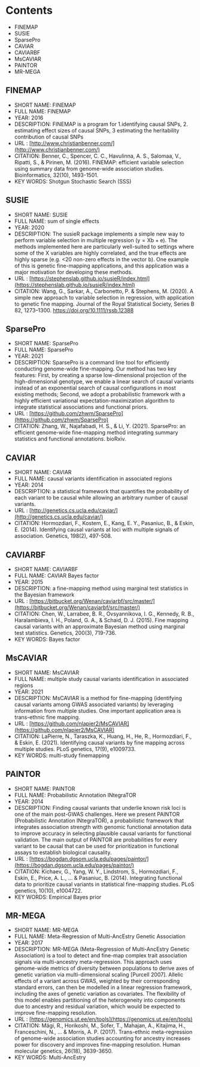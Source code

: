 # Contents
- FINEMAP
- SUSIE
- SparsePro
- CAVIAR
- CAVIARBF
- MsCAVIAR 
- PAINTOR 
- MR-MEGA

## FINEMAP
- SHORT NAME: FINEMAP
- FULL NAME: FINEMAP
- YEAR: 2016
- DESCRIPTION: FINEMAP is a program for 1.identifying causal SNPs, 2. estimating effect sizes of causal SNPs, 3 estimating the heritability contribution of causal SNPs 
- URL : [http://www.christianbenner.com/](http://www.christianbenner.com/)
- CITATION: Benner, C., Spencer, C. C., Havulinna, A. S., Salomaa, V., Ripatti, S., & Pirinen, M. (2016). FINEMAP: efficient variable selection using summary data from genome-wide association studies. Bioinformatics, 32(10), 1493-1501.
- KEY WORDS: Shotgun Stochastic Search (SSS)

## SUSIE
- SHORT NAME: SUSIE
- FULL NAME: sum of single effects
- YEAR: 2020
- DESCRIPTION: The susieR package implements a simple new way to perform variable selection in multiple regression (y = Xb + e). The methods implemented here are particularly well-suited to settings where some of the X variables are highly correlated, and the true effects are highly sparse (e.g. <20 non-zero effects in the vector b). One example of this is genetic fine-mapping applications, and this application was a major motivation for developing these methods.
- URL : [https://stephenslab.github.io/susieR/index.html](https://stephenslab.github.io/susieR/index.html)
- CITATION: Wang, G., Sarkar, A., Carbonetto, P. & Stephens, M. (2020). A simple new approach to variable selection in regression, with application to genetic fine mapping. Journal of the Royal Statistical Society, Series B 82, 1273–1300. https://doi.org/10.1111/rssb.12388

## SparsePro
- SHORT NAME: SparsePro
- FULL NAME: SparsePro
- YEAR: 2021
- DESCRIPTION: SparsePro is a command line tool for efficiently conducting genome-wide fine-mapping. Our method has two key features: First, by creating a sparse low-dimensional projection of the high-dimensional genotype, we enable a linear search of causal variants instead of an exponential search of causal configurations in most existing methods; Second, we adopt a probabilistic framework with a highly efficient variational expectation-maximization algorithm to integrate statistical associations and functional priors.
- URL : [https://github.com/zhwm/SparsePro](https://github.com/zhwm/SparsePro)
- CITATION: Zhang, W., Najafabadi, H. S., & Li, Y. (2021). SparsePro: an efficient genome-wide fine-mapping method integrating summary statistics and functional annotations. bioRxiv.

## CAVIAR
- SHORT NAME: CAVIAR
- FULL NAME: causal variants identification in associated regions
- YEAR: 2014
- DESCRIPTION: a statistical framework that quantifies the probability of each variant to be causal while allowing an arbitrary number of causal variants.
- URL : [http://genetics.cs.ucla.edu/caviar/](http://genetics.cs.ucla.edu/caviar/)
- CITATION: Hormozdiari, F., Kostem, E., Kang, E. Y., Pasaniuc, B., & Eskin, E. (2014). Identifying causal variants at loci with multiple signals of association. Genetics, 198(2), 497-508.


## CAVIARBF
- SHORT NAME: CAVIARBF
- FULL NAME: CAVIAR Bayes factor
- YEAR: 2015
- DESCRIPTION: a fine-mapping method using marginal test statistics in the Bayesian framework
- URL : [https://bitbucket.org/Wenan/caviarbf/src/master/](https://bitbucket.org/Wenan/caviarbf/src/master/)
- CITATION: Chen, W., Larrabee, B. R., Ovsyannikova, I. G., Kennedy, R. B., Haralambieva, I. H., Poland, G. A., & Schaid, D. J. (2015). Fine mapping causal variants with an approximate Bayesian method using marginal test statistics. Genetics, 200(3), 719-736.
- KEY WORDS: Bayes factor


## MsCAVIAR
- SHORT NAME: MsCAVIAR
- FULL NAME: multiple study causal variants identification in associated regions
- YEAR: 2021
- DESCRIPTION: MsCAVIAR is a method for fine-mapping (identifying causal variants among GWAS associated variants) by leveraging information from multiple studies. One important application area is trans-ethnic fine mapping. 
- URL : [https://github.com/nlapier2/MsCAVIAR](https://github.com/nlapier2/MsCAVIAR)
- CITATION: LaPierre, N., Taraszka, K., Huang, H., He, R., Hormozdiari, F., & Eskin, E. (2021). Identifying causal variants by fine mapping across multiple studies. PLoS genetics, 17(9), e1009733.
- KEY WORDS: multi-study finemapping


## PAINTOR
- SHORT NAME: PAINTOR 
- FULL NAME: Probabilistic Annotation INtegraTOR
- YEAR: 2014
- DESCRIPTION: Finding causal variants that underlie known risk loci is one of the main post-GWAS challenges. Here we present PAINTOR (Probabilistic Annotation INtegraTOR), a probabilistic framework that integrates association strength with genomic functional annotation data to improve accuracy in selecting plausible causal variants for functional validation. The main output of PAINTOR are probabilities for every variant to be causal that can be used for prioritization in functional assays to establish biological causality.
- URL : [https://bogdan.dgsom.ucla.edu/pages/paintor/](https://bogdan.dgsom.ucla.edu/pages/paintor/)
- CITATION: Kichaev, G., Yang, W. Y., Lindstrom, S., Hormozdiari, F., Eskin, E., Price, A. L., ... & Pasaniuc, B. (2014). Integrating functional data to prioritize causal variants in statistical fine-mapping studies. PLoS genetics, 10(10), e1004722.
- KEY WORDS: Empirical Bayes prior

## MR-MEGA
- SHORT NAME: MR-MEGA
- FULL NAME: Meta-Regression of Multi-AncEstry Genetic Association
- YEAR: 2017
- DESCRIPTION: MR-MEGA (Meta-Regression of Multi-AncEstry Genetic Association) is a tool to detect and fine-map complex trait association signals via multi-ancestry meta-regression.  This approach uses genome-wide metrics of diversity between populations to derive axes of genetic variation via multi-dimensional scaling [Purcell 2007].  Allelic effects of a variant across GWAS, weighted by their corresponding standard errors, can then be modelled in a linear regression framework, including the axes of genetic variation as covariates.  The flexibility of this model enables partitioning of the heterogeneity into components due to ancestry and residual variation, which would be expected to improve fine-mapping resolution.
- URL : [https://genomics.ut.ee/en/tools](https://genomics.ut.ee/en/tools)
- CITATION: Mägi, R., Horikoshi, M., Sofer, T., Mahajan, A., Kitajima, H., Franceschini, N., ... & Morris, A. P. (2017). Trans-ethnic meta-regression of genome-wide association studies accounting for ancestry increases power for discovery and improves fine-mapping resolution. Human molecular genetics, 26(18), 3639-3650.
- KEY WORDS: Multi-AncEstry
